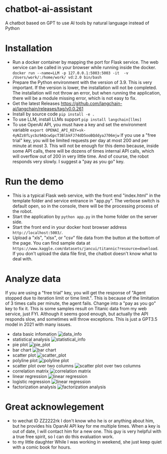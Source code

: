 # chatbot-ai-assistant
A chatbot based on GPT to use AI tools by natural language instead of Python
# Installation
- Run a docker container by mapping the port for Flask service. The web service can be called in your browser while running inside the docker.
```docker run --name=LLM -p 127.0.0.1:5003:5003 -it  -v /Users/work/:/home/work/ vd:2.0 bin/bash```
- Prepare the Python environment with the version of 3.9. This is very important. If the version is lower, the installation will not be completed. The installation will not throw an error, but when running the application, there will be a module missing error, which is not easy to fix. 
- Get the latest Releases https://github.com/langchain-ai/langchain/releases/tag/v0.0.261
- Install by source code
```pip install -e .```
- To use LLM, install LLMs support
```pip install langchain[llms]```
- To use OpenAI API, you must have a key and set the environment variable
```export OPENAI_API_KEY=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```
If you use a "free trial" key, you will be limited requests per day at most 200 and per minute at most 3. This will not be enough for this demo because, inside some API calls, there will be dozens of times internal API calls, which will overflow out of 200 in very little time. And of course, the robot responds very slowly. I suggest a "pay as you go" key.
# Run the demo
- This is a typical Flask web service, with the front end "index.html" in the template folder and service entrance in "app.py". The verbose switch is default open, so in the console, there will be the processing process of the robot.
- Start the application by ```python app.py``` in the home folder on the server side.
- Start the front end in your docker host browser address ```http://localhost:5003/```.
- Upload a "xls", "xlsx", or "csv" file data from the button at the bottom of the page. You can find sample data at ```https://www.kaggle.com/datasets/jancui/titannic?resource=download```. If you don't upload the data file first, the chatbot doesn't know what to deal with.
# Analyze data
If you are using a "free trial" key, you will get the response of "Agent stopped due to iteration limit or time limit.". This is because of the limitation of 3 times calls per minute, the agent fails. Change into a "pay as you go" key to fix it.
This is some samples result on Titanic data from my web service, just FYI. Although it seems good enough, but actually the API responds slow, and sometimes will throw exceptions. This is just a GPT3.5 model in 2021 with many issues. 
- data basic infomation
![data_info](./sample_result/data_info.png)
- statistical analysis
![statistical_info](./sample_result/statistical_info.png)
- pie plot
![pie_plot](./sample_result/pie_graph.png)
- bar chart
![bar chart](./sample_result/bar_chart.png)
- scatter plot
![scatter_plot](./sample_result/scatter_plot.png)
- polyline plot
![polyline plot](./sample_result/poly_line_graph.png)
- scatter plot over two columns
![scatter plot over two columns](./sample_result/scatter_point_2column.png)
- correlation matrix
![correlation matrix](./sample_result/correlation_matrix.png)
- linear regression
![linear regression](./sample_result/linear_regression.png)
- logistic regression
![linear regression](./sample_result/logistic_regression.png)
- factorization analysis
![factorization analysis](./sample_result/factorization_analysis.png)
# Great acknowlegement 
- to wechat ID ZZ2222rk
I don't know who he is or anything about him, but he provides his OpanAI API key for me multiple times. When a key is out of date, I will contact him for a new one. This guy is very helpful with a true free spirit, so I can do this evaluation work.
- to my little daughter
While I was working in weekend, she just keep quiet with a comic book for hours.
  



